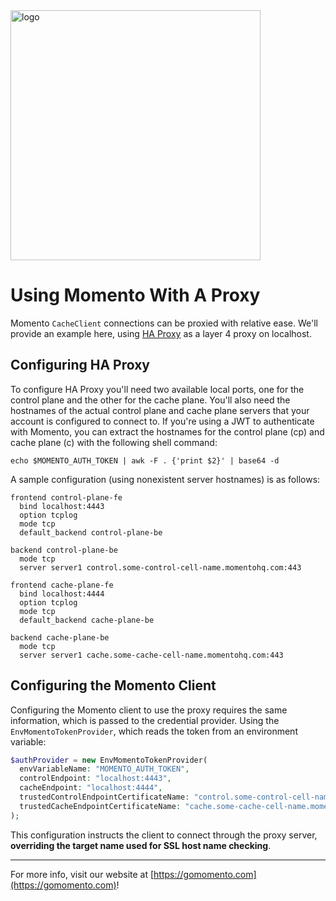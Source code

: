 <img src="https://docs.momentohq.com/img/logo.svg" alt="logo" width="400"/>

# Using Momento With A Proxy

Momento `CacheClient` connections can be proxied with relative ease. We'll provide an example here, using
[HA Proxy](https://www.haproxy.com/) as a layer 4 proxy on localhost.

## Configuring HA Proxy

To configure HA Proxy you'll need two available local ports, one for the control plane and the other for the cache
plane. You'll also need the hostnames of the actual control plane and cache plane servers that your account is
configured to connect to. If you're using a JWT to authenticate with Momento, you can extract the hostnames for the
control plane (cp) and cache plane (c) with the following shell command:

```shell
echo $MOMENTO_AUTH_TOKEN | awk -F . {'print $2}' | base64 -d
```

A sample configuration (using nonexistent server hostnames) is as follows:

```text
frontend control-plane-fe
  bind localhost:4443
  option tcplog
  mode tcp
  default_backend control-plane-be

backend control-plane-be
  mode tcp
  server server1 control.some-control-cell-name.momentohq.com:443

frontend cache-plane-fe
  bind localhost:4444
  option tcplog
  mode tcp
  default_backend cache-plane-be

backend cache-plane-be
  mode tcp
  server server1 cache.some-cache-cell-name.momentohq.com:443
```

## Configuring the Momento Client

Configuring the Momento client to use the proxy requires the same information, which is passed to the credential
provider. Using the `EnvMomentoTokenProvider`, which reads the token from an environment variable:

```php
$authProvider = new EnvMomentoTokenProvider(
  envVariableName: "MOMENTO_AUTH_TOKEN",
  controlEndpoint: "localhost:4443",
  cacheEndpoint: "localhost:4444",
  trustedControlEndpointCertificateName: "control.some-control-cell-name.momentohq.com",
  trustedCacheEndpointCertificateName: "cache.some-cache-cell-name.momentohq.com"
);
```

This configuration instructs the client to connect through the proxy server, **overriding the target name used for SSL
host name checking**.

----------------------------------------------------------------------------------------
For more info, visit our website at [https://gomomento.com](https://gomomento.com)!
